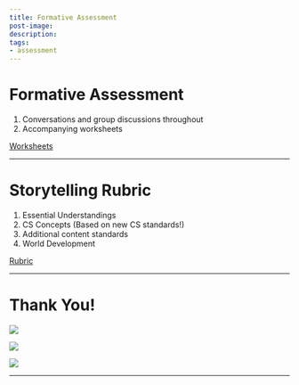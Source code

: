 ```yaml
---
title: Formative Assessment
post-image:
description:
tags:
- assessment
---
```


# Formative Assessment

1. Conversations and group discussions throughout
2. Accompanying worksheets

[Worksheets](https://montanastorytelling.github.io/beaded-bag-trainings/assets/images/LP-004_worksheets.pdf)

---

# Storytelling Rubric

1. Essential Understandings
2. CS Concepts (Based on new CS standards!)
3. Additional content standards
4. World Development

[Rubric](https://montanastorytelling.github.io/beaded-bag-trainings/assets/images/main.pdf)

---

# Thank You!

![](https://montanastorytelling.github.io/beaded-bag-trainings/assets/images/beadbag.jpg)

![](https://montanastorytelling.github.io/beaded-bag-trainings/assets/images/starter_world.jpg)

![](https://montanastorytelling.github.io/beaded-bag-trainings/assets/images/display-image.jpg)

---

